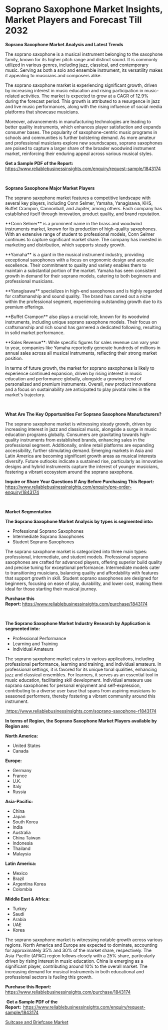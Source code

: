 <p><h1>Soprano Saxophone Market Insights, Market Players and Forecast Till 2032</h1></p><p><strong>Soprano Saxophone Market Analysis and Latest Trends</strong></p>
<p><p>The soprano saxophone is a musical instrument belonging to the saxophone family, known for its higher pitch range and distinct sound. It is commonly utilized in various genres, including jazz, classical, and contemporary music. Serving as both a solo and ensemble instrument, its versatility makes it appealing to musicians and composers alike. </p><p>The soprano saxophone market is experiencing significant growth, driven by increasing interest in music education and rising participation in music-related activities. The market is expected to grow at a CAGR of 12.9% during the forecast period. This growth is attributed to a resurgence in jazz and live music performances, along with the rising influence of social media platforms that showcase musicians. </p><p>Moreover, advancements in manufacturing technologies are leading to better quality instruments, which enhances player satisfaction and expands consumer bases. The popularity of saxophone-centric music programs in schools and communities is further bolstering demand. As more amateur and professional musicians explore new soundscapes, soprano saxophones are poised to capture a larger share of the broader woodwind instrument market, reinforcing their enduring appeal across various musical styles.</p></p>
<p><strong>Get a Sample PDF of the Report:&nbsp;</strong> <a href="https://www.reliablebusinessinsights.com/enquiry/request-sample/1843174?utm_campaign=2446&utm_medium=2&utm_source=Github&utm_content=ia&utm_term=05042025&utm_id=soprano-saxophone">https://www.reliablebusinessinsights.com/enquiry/request-sample/1843174</a></p>
<p>&nbsp;</p>
<p><strong>Soprano Saxophone Major Market Players</strong></p>
<p><p>The soprano saxophone market features a competitive landscape with several key players, including Conn Selmer, Yamaha, Yanagisawa, KHS, Buffet Crampon, Cannonball, and Jupiter, among others. Each company has established itself through innovation, product quality, and brand reputation.</p><p>**Conn Selmer** is a prominent name in the brass and woodwind instruments market, known for its production of high-quality saxophones. With an extensive range of student to professional models, Conn Selmer continues to capture significant market share. The company has invested in marketing and distribution, which supports steady growth.</p><p>**Yamaha** is a giant in the musical instrument industry, providing exceptional saxophones with a focus on ergonomic design and acoustic excellence. Their commitment to quality and variety enables them to maintain a substantial portion of the market. Yamaha has seen consistent growth in demand for their soprano models, catering to both beginners and professional musicians.</p><p>**Yanagisawa** specializes in high-end saxophones and is highly regarded for craftsmanship and sound quality. The brand has carved out a niche within the professional segment, experiencing outstanding growth due to its premium offerings.</p><p>**Buffet Crampon** also plays a crucial role, known for its woodwind instruments, including unique soprano saxophone models. Their focus on craftsmanship and rich sound has garnered a dedicated following, resulting in solid market performance.</p><p>**Sales Revenue**: While specific figures for sales revenue can vary year to year, companies like Yamaha reportedly generate hundreds of millions in annual sales across all musical instruments, reflecting their strong market position.</p><p>In terms of future growth, the market for soprano saxophones is likely to experience continued expansion, driven by rising interest in music education and performance globally, alongside a growing trend of personalized and premium instruments. Overall, new product innovations and a focus on sustainability are anticipated to play pivotal roles in the market's trajectory.</p></p>
<p>&nbsp;</p>
<p><strong>What Are The Key Opportunities For Soprano Saxophone Manufacturers?</strong></p>
<p><p>The soprano saxophone market is witnessing steady growth, driven by increasing interest in jazz and classical music, alongside a surge in music education programs globally. Consumers are gravitating towards high-quality instruments from established brands, enhancing sales in the professional segment. Additionally, online retail platforms are expanding accessibility, further stimulating demand. Emerging markets in Asia and Latin America are becoming significant growth areas as musical interests diversify. Future outlooks indicate a sustained rise, particularly as innovative designs and hybrid instruments capture the interest of younger musicians, fostering a vibrant ecosystem around the soprano saxophone.</p></p>
<p><strong>Inquire or Share Your Questions If Any Before Purchasing This Report:</strong> <a href="https://www.reliablebusinessinsights.com/enquiry/pre-order-enquiry/1843174?utm_campaign=2446&utm_medium=2&utm_source=Github&utm_content=ia&utm_term=05042025&utm_id=soprano-saxophone">https://www.reliablebusinessinsights.com/enquiry/pre-order-enquiry/1843174</a></p>
<p>&nbsp;</p>
<p><strong>Market Segmentation</strong></p>
<p><strong>The Soprano Saxophone Market Analysis by types is segmented into:</strong></p>
<p><ul><li>Professional Soprano Saxophones</li><li>Intermediate Soprano Saxophones</li><li>Student Soprano Saxophones</li></ul></p>
<p><p>The soprano saxophone market is categorized into three main types: professional, intermediate, and student models. Professional soprano saxophones are crafted for advanced players, offering superior build quality and precise tuning for exceptional performance. Intermediate models cater to transitioning musicians, balancing quality and affordability with features that support growth in skill. Student soprano saxophones are designed for beginners, focusing on ease of play, durability, and lower cost, making them ideal for those starting their musical journey.</p></p>
<p><strong>Purchase this Report:&nbsp;</strong><a href="https://www.reliablebusinessinsights.com/purchase/1843174?utm_campaign=2446&utm_medium=2&utm_source=Github&utm_content=ia&utm_term=05042025&utm_id=soprano-saxophone">https://www.reliablebusinessinsights.com/purchase/1843174</a></p>
<p>&nbsp;</p>
<p><strong>The Soprano Saxophone Market Industry Research by Application is segmented into:</strong></p>
<p><ul><li>Professional Performance</li><li>Learning and Training</li><li>Individual Amateurs</li></ul></p>
<p><p>The soprano saxophone market caters to various applications, including professional performance, learning and training, and individual amateurs. In professional settings, it is favored for its unique tonal qualities, enhancing jazz and classical ensembles. For learners, it serves as an essential tool in music education, facilitating skill development. Individual amateurs use soprano saxophones for personal enjoyment and self-expression, contributing to a diverse user base that spans from aspiring musicians to seasoned performers, thereby fostering a vibrant community around this instrument.</p></p>
<p><a href="https://www.reliablebusinessinsights.com/soprano-saxophone-r1843174?utm_campaign=2446&utm_medium=2&utm_source=Github&utm_content=ia&utm_term=05042025&utm_id=soprano-saxophone">&nbsp;https://www.reliablebusinessinsights.com/soprano-saxophone-r1843174</a></p>
<p><strong>In terms of Region, the Soprano Saxophone Market Players available by Region are:</strong></p>
<p>
    <p> <strong> North America: </strong>
        <ul>
            <li>United States</li>
            <li>Canada</li>
        </ul>
        </p> 
    <p> <strong> Europe: </strong>
        <ul>
            <li>Germany</li>
            <li>France</li>
            <li>U.K.</li>
            <li>Italy</li>
            <li>Russia</li>
        </ul>
        </p> 
    <p> <strong> Asia-Pacific: </strong>
        <ul>
            <li>China</li>
            <li>Japan</li>
            <li>South Korea</li>
            <li>India</li>
            <li>Australia</li>
            <li>China Taiwan</li>
            <li>Indonesia</li>
            <li>Thailand</li>
            <li>Malaysia</li>
        </ul>
        </p> 
    <p> <strong> Latin America: </strong>
        <ul>
            <li>Mexico</li>
            <li>Brazil</li>
            <li>Argentina Korea</li>
            <li>Colombia</li>
        </ul>
        </p> 
    <p> <strong> Middle East & Africa: </strong>
        <ul>
            <li>Turkey</li>
            <li>Saudi</li>
            <li>Arabia</li>
            <li>UAE</li>
            <li>Korea</li>
        </ul>
    </p>
    </p>
<p><p>The soprano saxophone market is witnessing notable growth across various regions. North America and Europe are expected to dominate, accounting for approximately 35% and 30% of the market share, respectively. The Asia-Pacific (APAC) region follows closely with a 25% share, particularly driven by rising interest in music education. China is emerging as a significant player, contributing around 10% to the overall market. The increasing demand for musical instruments in both educational and professional sectors is fueling this growth.</p></p>
<p><strong>Purchase this Report: </strong><a href="https://www.reliablebusinessinsights.com/purchase/1843174?utm_campaign=2446&utm_medium=2&utm_source=Github&utm_content=ia&utm_term=05042025&utm_id=soprano-saxophone">https://www.reliablebusinessinsights.com/purchase/1843174</a></p>
<p>&nbsp;<strong>Get a Sample PDF of the Report:&nbsp;&nbsp;</strong><a href="https://www.reliablebusinessinsights.com/enquiry/request-sample/1843174?utm_campaign=2446&utm_medium=2&utm_source=Github&utm_content=ia&utm_term=05042025&utm_id=soprano-saxophone">https://www.reliablebusinessinsights.com/enquiry/request-sample/1843174</a></p>
<p><strong></strong></p>
<p><p><a href="https://github.com/triattwood9919/Market-Research-Report-List-1/blob/main/suitcase-and-briefcase-market.md?utm_campaign=2446&utm_medium=2&utm_source=Github&utm_content=ia&utm_term=05042025&utm_id=soprano-saxophone">Suitcase and Briefcase Market</a></p></p>